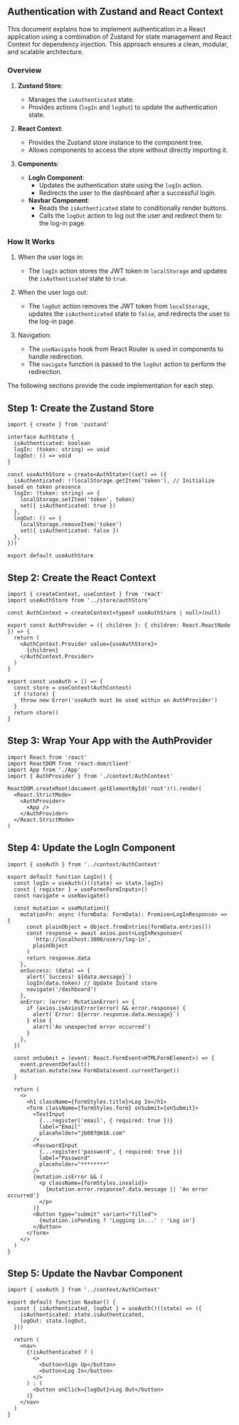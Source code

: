 ## Authentication with Zustand and React Context

This document explains how to implement authentication in a React application using a combination of Zustand for state management and React Context for dependency injection. This approach ensures a clean, modular, and scalable architecture.

### Overview

1. **Zustand Store**:
   - Manages the `isAuthenticated` state.
   - Provides actions (`logIn` and `logOut`) to update the authentication state.

2. **React Context**:
   - Provides the Zustand store instance to the component tree.
   - Allows components to access the store without directly importing it.

3. **Components**:
   - **LogIn Component**:
     - Updates the authentication state using the `logIn` action.
     - Redirects the user to the dashboard after a successful login.
   - **Navbar Component**:
     - Reads the `isAuthenticated` state to conditionally render buttons.
     - Calls the `logOut` action to log out the user and redirect them to the log-in page.

### How It Works

1. When the user logs in:
   - The `logIn` action stores the JWT token in `localStorage` and updates the `isAuthenticated` state to `true`.

2. When the user logs out:
   - The `logOut` action removes the JWT token from `localStorage`, updates the `isAuthenticated` state to `false`, and redirects the user to the log-in page.

3. Navigation:
   - The `useNavigate` hook from React Router is used in components to handle redirection.
   - The `navigate` function is passed to the `logOut` action to perform the redirection.

The following sections provide the code implementation for each step.

## Step 1: Create the Zustand Store

```TSX
import { create } from 'zustand'

interface AuthState {
  isAuthenticated: boolean
  logIn: (token: string) => void
  logOut: () => void
}

const useAuthStore = create<AuthState>((set) => ({
  isAuthenticated: !!localStorage.getItem('token'), // Initialize based on token presence
  logIn: (token: string) => {
    localStorage.setItem('token', token)
    set({ isAuthenticated: true })
  },
  logOut: () => {
    localStorage.removeItem('token')
    set({ isAuthenticated: false })
  },
}))

export default useAuthStore
```

## Step 2: Create the React Context

```TSX
import { createContext, useContext } from 'react'
import useAuthStore from '../store/authStore'

const AuthContext = createContext<typeof useAuthStore | null>(null)

export const AuthProvider = ({ children }: { children: React.ReactNode }) => {
  return (
    <AuthContext.Provider value={useAuthStore}>
      {children}
    </AuthContext.Provider>
  )
}

export const useAuth = () => {
  const store = useContext(AuthContext)
  if (!store) {
    throw new Error('useAuth must be used within an AuthProvider')
  }
  return store()
}
```

## Step 3: Wrap Your App with the AuthProvider

```TSX
import React from 'react'
import ReactDOM from 'react-dom/client'
import App from './App'
import { AuthProvider } from './context/AuthContext'

ReactDOM.createRoot(document.getElementById('root')!).render(
  <React.StrictMode>
    <AuthProvider>
      <App />
    </AuthProvider>
  </React.StrictMode>
)
```

## Step 4: Update the LogIn Component

```TSX
import { useAuth } from '../context/AuthContext'

export default function LogIn() {
  const logIn = useAuth()((state) => state.logIn)
  const { register } = useForm<FormInputs>()
  const navigate = useNavigate()

  const mutation = useMutation({
    mutationFn: async (formData: FormData): Promise<LogInResponse> => {
      const plainObject = Object.fromEntries(formData.entries())
      const response = await axios.post<LogInResponse>(
        'http://localhost:3000/users/log-in',
        plainObject
      )
      return response.data
    },
    onSuccess: (data) => {
      alert(`Success! ${data.message}`)
      logIn(data.token) // Update Zustand store
      navigate('/dashboard')
    },
    onError: (error: MutationError) => {
      if (axios.isAxiosError(error) && error.response) {
        alert(`Error: ${error.response.data.message}`)
      } else {
        alert('An unexpected error occurred')
      }
    },
  })

  const onSubmit = (event: React.FormEvent<HTMLFormElement>) => {
    event.preventDefault()
    mutation.mutate(new FormData(event.currentTarget))
  }

  return (
    <>
      <h1 className={formStyles.title}>Log In</h1>
      <form className={formStyles.form} onSubmit={onSubmit}>
        <TextInput
          {...register('email', { required: true })}
          label="Email"
          placeholder="jb007@m16.com"
        />
        <PasswordInput
          {...register('password', { required: true })}
          label="Password"
          placeholder="********"
        />
        {mutation.isError && (
          <p className={formStyles.invalid}>
            {mutation.error.response?.data.message || 'An error occurred'}
          </p>
        )}
        <Button type="submit" variant="filled">
          {mutation.isPending ? 'Logging in...' : 'Log in'}
        </Button>
      </form>
    </>
  )
}
```

## Step 5: Update the Navbar Component

```TSX
import { useAuth } from '../context/AuthContext'

export default function Navbar() {
  const { isAuthenticated, logOut } = useAuth()((state) => ({
    isAuthenticated: state.isAuthenticated,
    logOut: state.logOut,
  }))

  return (
    <nav>
      {!isAuthenticated ? (
        <>
          <button>Sign Up</button>
          <button>Log In</button>
        </>
      ) : (
        <button onClick={logOut}>Log Out</button>
      )}
    </nav>
  )
}
```
